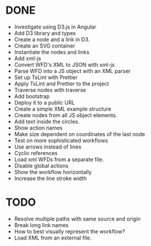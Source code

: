 # DONE

- Investigate using D3.js in Angular
- Add D3 library and types
- Create a node and a link in D3.
- Create an SVG container
- Instantiate the nodes and links
- Add xml-js
- Convert WFD's XML to JSON with xml-js
- Parse WFD into a JS object with an XML parser
- Set up TsLint with Prettier
- Apply TsLint and Prettier to the project
- Traverse nodes with traverse
- Add bootstrap
- Deploy it to a public URL
- Create a simple XML example structure
- Create nodes from all JS object elements.
- Add text inside the circles.
- Show action names
- Make size dependent on coordinates of the last node
- Test on more sophisticated workflows
- Use arrows instead of lines
- Cyclic references
- Load xml WFDs from a separate file.
- Disable global actions
- Show the workflow horizontally
- Increase the line stroke width

# TODO

- Resolve multiple paths with same source and origin
- Break long link names
- How to best visually represent the workflow?
- Load XML from an external file.
